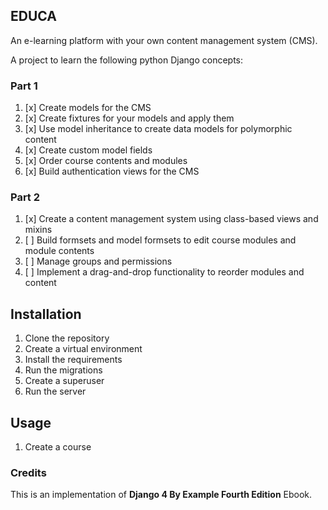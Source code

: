 ## EDUCA

An e-learning platform with your
own content management system (CMS). 

A project to learn the following python Django concepts:

### Part 1

1. [x] Create models for the CMS
2. [x] Create fixtures for your models and apply them
3. [x] Use model inheritance to create data models for polymorphic content 
4. [x] Create custom model fields
5. [x] Order course contents and modules
6. [x] Build authentication views for the CMS

### Part 2

1. [x] Create a content management system using class-based views and mixins
2. [ ] Build formsets and model formsets to edit course modules and module contents
3. [ ] Manage groups and permissions
4. [ ] Implement a drag-and-drop functionality to reorder modules and content

## Installation

1. Clone the repository
2. Create a virtual environment
3. Install the requirements
4. Run the migrations
5. Create a superuser
6. Run the server


## Usage

1. Create a course


### Credits

This is an implementation of **Django 4 By Example Fourth Edition** Ebook.
